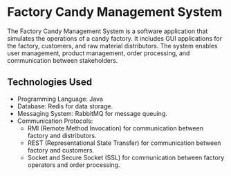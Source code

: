 # Factory Candy Management System

The Factory Candy Management System is a software application that simulates the operations of a candy factory. It includes GUI applications for the factory, customers, and raw material distributors. The system enables user management, product management, order processing, and communication between stakeholders.

## Technologies Used

- Programming Language: Java
- Database: Redis for data storage.
- Messaging System: RabbitMQ for message queuing.
- Communication Protocols: 
  - RMI (Remote Method Invocation) for communication between factory and distributors.
  - REST (Representational State Transfer) for communication between factory and customers.
  - Socket and Secure Socket (SSL) for communication between factory operators and order processing.
